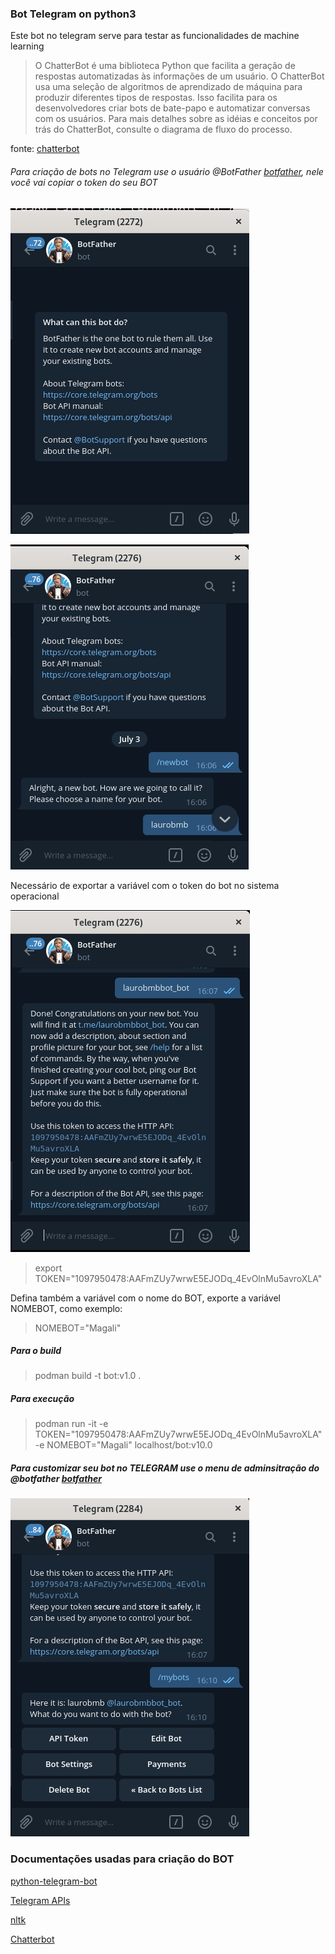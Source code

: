 ### Bot Telegram on python3

Este bot no telegram serve para testar as funcionalidades de machine learning 

> 	O ChatterBot é uma biblioteca Python que facilita a geração de respostas 		automatizadas às informações de um usuário. O ChatterBot usa uma seleção de algoritmos de aprendizado de máquina para produzir diferentes tipos de respostas. Isso facilita para os desenvolvedores criar bots de bate-papo e automatizar conversas com os usuários. Para mais detalhes sobre as idéias e conceitos por trás do ChatterBot, consulte o diagrama de fluxo do processo.

fonte: [chatterbot]([https://chatterbot.readthedocs.io/en/stable/)

######  Para criação de bots no Telegram use o usuário @BotFather [botfather](https://telegram.me/BotFather), nele você vai copiar o token do seu BOT 

![](docs/botfather_001.png)

![](docs/botfather_002.png)

Necessário de exportar a variável com o token do bot no sistema operacional

![](docs/botfather_003.png)

> export TOKEN="1097950478:AAFmZUy7wrwE5EJODq_4EvOlnMu5avroXLA"

Defina também a variável com o nome do BOT, exporte a variável NOMEBOT, como exemplo:

> NOMEBOT="Magali"

##### Para o build 

> podman build -t bot:v1.0 .

##### Para execução 

>podman run -it -e TOKEN="1097950478:AAFmZUy7wrwE5EJODq_4EvOlnMu5avroXLA" -e NOMEBOT="Magali" localhost/bot:v10.0

#####  Para customizar seu bot no TELEGRAM use o menu de adminsitração do @botfather [botfather](https://telegram.me/BotFather)

![](docs/botfather_004.png)

### Documentações usadas para criação do BOT

[python-telegram-bot](https://pypi.org/project/python-telegram-bot/)

[Telegram APIs](https://core.telegram.org/)

[nltk](http://www.nltk.org/)

[Chatterbot](https://chatterbot.readthedocs.io/en/stable/)

